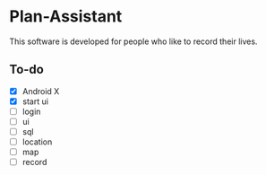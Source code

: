 # Plan-Assistant

This software is developed for people who like to record their lives.

## To-do

- [x] Android X
- [x] start ui
- [ ] login
- [ ] ui
- [ ] sql
- [ ] location
- [ ] map
- [ ] record